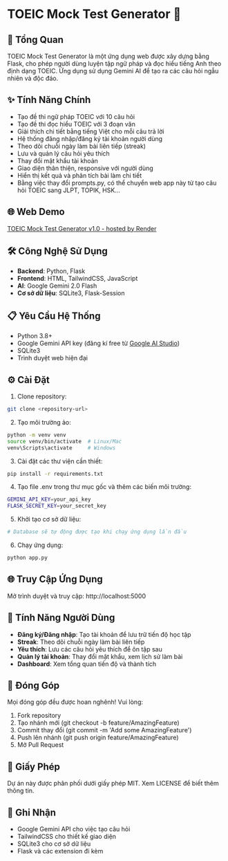 # TOEIC Mock Test Generator 📝

## 📌 Tổng Quan
TOEIC Mock Test Generator là một ứng dụng web được xây dựng bằng Flask, cho phép người dùng luyện tập ngữ pháp và đọc hiểu tiếng Anh theo định dạng TOEIC. Ứng dụng sử dụng Gemini AI để tạo ra các câu hỏi ngẫu nhiên và độc đáo.

## ✨ Tính Năng Chính
- Tạo đề thi ngữ pháp TOEIC với 10 câu hỏi
- Tạo đề thi đọc hiểu TOEIC với 3 đoạn văn
- Giải thích chi tiết bằng tiếng Việt cho mỗi câu trả lời
- Hệ thống đăng nhập/đăng ký tài khoản người dùng
- Theo dõi chuỗi ngày làm bài liên tiếp (streak)
- Lưu và quản lý câu hỏi yêu thích
- Thay đổi mật khẩu tài khoản
- Giao diện thân thiện, responsive với người dùng
- Hiển thị kết quả và phân tích bài làm chi tiết
- Bằng việc thay đổi prompts.py, có thể chuyển web app này từ tạo câu hỏi TOEIC sang JLPT, TOPIK, HSK...

## 🌐 Web Demo
[TOEIC Mock Test Generator v1.0 - hosted by Render](https://toeic-test-generator.onrender.com/)

## 🛠 Công Nghệ Sử Dụng
- **Backend**: Python, Flask
- **Frontend**: HTML, TailwindCSS, JavaScript
- **AI**: Google Gemini 2.0 Flash
- **Cơ sở dữ liệu**: SQLite3, Flask-Session

## 📋 Yêu Cầu Hệ Thống
- Python 3.8+
- Google Gemini API key (đăng kí free từ [Google AI Studio](https://aistudio.google.com/apikey))
- SQLite3
- Trình duyệt web hiện đại

## ⚙️ Cài Đặt
1. Clone repository:
```bash
git clone <repository-url>
```

2. Tạo môi trường ảo:
```bash
python -m venv venv
source venv/bin/activate  # Linux/Mac
venv\Scripts\activate     # Windows
```

3. Cài đặt các thư viện cần thiết:
```bash
pip install -r requirements.txt
```

4. Tạo file .env trong thư mục gốc và thêm các biến môi trường:
```bash
GEMINI_API_KEY=your_api_key
FLASK_SECRET_KEY=your_secret_key
```

5. Khởi tạo cơ sở dữ liệu:
```bash
# Database sẽ tự động được tạo khi chạy ứng dụng lần đầu
```

6. Chạy ứng dụng:
```bash
python app.py
```

## 🌐 Truy Cập Ứng Dụng
Mở trình duyệt và truy cập: http://localhost:5000

## 🚀 Tính Năng Người Dùng
- **Đăng ký/Đăng nhập**: Tạo tài khoản để lưu trữ tiến độ học tập
- **Streak**: Theo dõi chuỗi ngày làm bài liên tiếp
- **Yêu thích**: Lưu các câu hỏi yêu thích để ôn tập sau
- **Quản lý tài khoản**: Thay đổi mật khẩu, xem lịch sử làm bài
- **Dashboard**: Xem tổng quan tiến độ và thành tích

## 👥 Đóng Góp
Mọi đóng góp đều được hoan nghênh! Vui lòng:

1. Fork repository
2. Tạo nhánh mới (git checkout -b feature/AmazingFeature)
3. Commit thay đổi (git commit -m 'Add some AmazingFeature')
4. Push lên nhánh (git push origin feature/AmazingFeature)
5. Mở Pull Request

## 📄 Giấy Phép
Dự án này được phân phối dưới giấy phép MIT. Xem LICENSE để biết thêm thông tin.

## 🙏 Ghi Nhận
- Google Gemini API cho việc tạo câu hỏi
- TailwindCSS cho thiết kế giao diện
- SQLite3 cho cơ sở dữ liệu
- Flask và các extension đi kèm